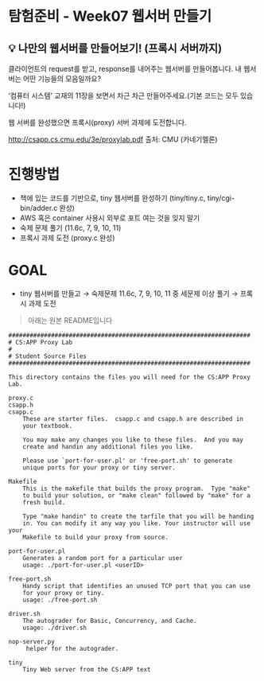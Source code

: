 # 탐험준비 - Week07 웹서버 만들기
## 💡 나만의 웹서버를 만들어보기! (프록시 서버까지)

클라이언트의 request를 받고, response를 내어주는 웹서버를 만들어봅니다. 내 웹서버는 어떤 기능들의 모음일까요?

‘컴퓨터 시스템’ 교재의 11장을 보면서 차근 차근 만들어주세요.(기본 코드는 모두 있습니다!)

웹 서버를 완성했으면 프록시(proxy) 서버 과제에 도전합니다.

http://csapp.cs.cmu.edu/3e/proxylab.pdf
출처: CMU (카네기멜론)

# 진행방법
- 책에 있는 코드를 기반으로, tiny 웹서버를 완성하기 (tiny/tiny.c, tiny/cgi-bin/adder.c 완성)
- AWS 혹은 container 사용시 외부로 포트 여는 것을 잊지 말기
- 숙제 문제 풀기 (11.6c, 7, 9, 10, 11)
- 프록시 과제 도전 (proxy.c 완성)
# GOAL
- tiny 웹서버를 만들고 → 숙제문제 11.6c, 7, 9, 10, 11 중 세문제 이상 풀기 → 프록시 과제 도전


> 아래는 원본 README입니다

~~~
####################################################################
# CS:APP Proxy Lab
#
# Student Source Files
####################################################################

This directory contains the files you will need for the CS:APP Proxy
Lab.

proxy.c
csapp.h
csapp.c
    These are starter files.  csapp.c and csapp.h are described in
    your textbook. 

    You may make any changes you like to these files.  And you may
    create and handin any additional files you like.

    Please use `port-for-user.pl' or 'free-port.sh' to generate
    unique ports for your proxy or tiny server. 

Makefile
    This is the makefile that builds the proxy program.  Type "make"
    to build your solution, or "make clean" followed by "make" for a
    fresh build. 

    Type "make handin" to create the tarfile that you will be handing
    in. You can modify it any way you like. Your instructor will use your
    Makefile to build your proxy from source.

port-for-user.pl
    Generates a random port for a particular user
    usage: ./port-for-user.pl <userID>

free-port.sh
    Handy script that identifies an unused TCP port that you can use
    for your proxy or tiny. 
    usage: ./free-port.sh

driver.sh
    The autograder for Basic, Concurrency, and Cache.        
    usage: ./driver.sh

nop-server.py
     helper for the autograder.         

tiny
    Tiny Web server from the CS:APP text
~~~
